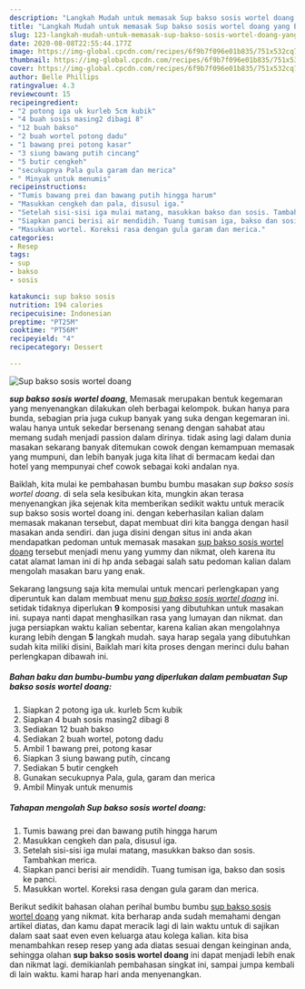 ```yaml
---
description: "Langkah Mudah untuk memasak Sup bakso sosis wortel doang yang Bikin Ngiler"
title: "Langkah Mudah untuk memasak Sup bakso sosis wortel doang yang Bikin Ngiler"
slug: 123-langkah-mudah-untuk-memasak-sup-bakso-sosis-wortel-doang-yang-bikin-ngiler
date: 2020-08-08T22:55:44.177Z
image: https://img-global.cpcdn.com/recipes/6f9b7f096e01b835/751x532cq70/sup-bakso-sosis-wortel-doang-foto-resep-utama.jpg
thumbnail: https://img-global.cpcdn.com/recipes/6f9b7f096e01b835/751x532cq70/sup-bakso-sosis-wortel-doang-foto-resep-utama.jpg
cover: https://img-global.cpcdn.com/recipes/6f9b7f096e01b835/751x532cq70/sup-bakso-sosis-wortel-doang-foto-resep-utama.jpg
author: Belle Phillips
ratingvalue: 4.3
reviewcount: 15
recipeingredient:
- "2 potong iga uk kurleb 5cm kubik"
- "4 buah sosis masing2 dibagi 8"
- "12 buah bakso"
- "2 buah wortel potong dadu"
- "1 bawang prei potong kasar"
- "3 siung bawang putih cincang"
- "5 butir cengkeh"
- "secukupnya Pala gula garam dan merica"
- " Minyak untuk menumis"
recipeinstructions:
- "Tumis bawang prei dan bawang putih hingga harum"
- "Masukkan cengkeh dan pala, disusul iga."
- "Setelah sisi-sisi iga mulai matang, masukkan bakso dan sosis. Tambahkan merica."
- "Siapkan panci berisi air mendidih. Tuang tumisan iga, bakso dan sosis ke panci."
- "Masukkan wortel. Koreksi rasa dengan gula garam dan merica."
categories:
- Resep
tags:
- sup
- bakso
- sosis

katakunci: sup bakso sosis 
nutrition: 194 calories
recipecuisine: Indonesian
preptime: "PT25M"
cooktime: "PT56M"
recipeyield: "4"
recipecategory: Dessert

---
```



![Sup bakso sosis wortel doang](https://img-global.cpcdn.com/recipes/6f9b7f096e01b835/751x532cq70/sup-bakso-sosis-wortel-doang-foto-resep-utama.jpg)

<b><i>sup bakso sosis wortel doang</i></b>, Memasak merupakan bentuk kegemaran yang menyenangkan dilakukan oleh berbagai kelompok. bukan hanya para bunda, sebagian pria juga cukup banyak yang suka dengan kegemaran ini. walau hanya untuk sekedar bersenang senang dengan sahabat atau memang sudah menjadi passion dalam dirinya. tidak asing lagi dalam dunia masakan sekarang banyak ditemukan cowok dengan kemampuan memasak yang mumpuni, dan lebih banyak juga kita lihat di bermacam kedai dan hotel yang mempunyai chef cowok sebagai koki andalan nya.



Baiklah, kita mulai ke pembahasan bumbu bumbu masakan <i>sup bakso sosis wortel doang</i>. di sela sela kesibukan kita, mungkin akan terasa menyenangkan jika sejenak kita memberikan sedikit waktu untuk meracik sup bakso sosis wortel doang ini. dengan keberhasilan kalian dalam memasak makanan tersebut, dapat membuat diri kita bangga dengan hasil masakan anda sendiri. dan juga disini dengan situs ini anda akan mendapatkan pedoman untuk memasak masakan <u>sup bakso sosis wortel doang</u> tersebut menjadi menu yang yummy dan nikmat, oleh karena itu catat alamat laman ini di hp anda sebagai salah satu pedoman kalian dalam mengolah masakan baru yang enak.


Sekarang langsung saja kita memulai untuk mencari perlengkapan yang diperuntuk kan dalam membuat menu <u><i>sup bakso sosis wortel doang</i></u> ini. setidak tidaknya diperlukan <b>9</b> komposisi yang dibutuhkan untuk masakan ini. supaya nanti dapat menghasilkan rasa yang lumayan dan nikmat. dan juga persiapkan waktu kalian sebentar, karena kalian akan mengolahnya kurang lebih dengan <b>5</b> langkah mudah. saya harap segala yang dibutuhkan sudah kita miliki disini, Baiklah mari kita proses dengan merinci dulu bahan perlengkapan dibawah ini.

<!--inarticleads1-->

##### Bahan baku dan bumbu-bumbu yang diperlukan dalam pembuatan Sup bakso sosis wortel doang:

1. Siapkan 2 potong iga uk. kurleb 5cm kubik
1. Siapkan 4 buah sosis masing2 dibagi 8
1. Sediakan 12 buah bakso
1. Sediakan 2 buah wortel, potong dadu
1. Ambil 1 bawang prei, potong kasar
1. Siapkan 3 siung bawang putih, cincang
1. Sediakan 5 butir cengkeh
1. Gunakan secukupnya Pala, gula, garam dan merica
1. Ambil  Minyak untuk menumis




<!--inarticleads2-->

##### Tahapan mengolah Sup bakso sosis wortel doang:

1. Tumis bawang prei dan bawang putih hingga harum
1. Masukkan cengkeh dan pala, disusul iga.
1. Setelah sisi-sisi iga mulai matang, masukkan bakso dan sosis. Tambahkan merica.
1. Siapkan panci berisi air mendidih. Tuang tumisan iga, bakso dan sosis ke panci.
1. Masukkan wortel. Koreksi rasa dengan gula garam dan merica.




Berikut sedikit bahasan olahan perihal bumbu bumbu <u>sup bakso sosis wortel doang</u> yang nikmat. kita berharap anda sudah memahami dengan artikel diatas, dan kamu dapat meracik lagi di lain waktu untuk di sajikan dalam saat saat even even keluarga atau kolega kalian. kita bisa menambahkan resep resep yang ada diatas sesuai dengan keinginan anda, sehingga olahan <b>sup bakso sosis wortel doang</b> ini dapat menjadi lebih enak dan nikmat lagi. demikianlah pembahasan singkat ini, sampai jumpa kembali di lain waktu. kami harap hari anda menyenangkan.
